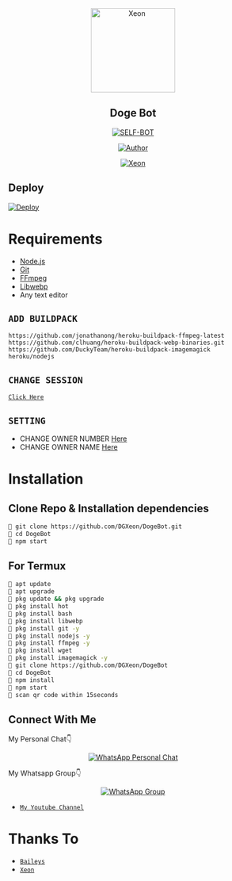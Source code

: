 <div align="center">
<img src="https://pbs.twimg.com/media/Erh9GtGXYAETLkU?format=jpg&name=900x900" alt="Xeon" width="170" />

## Doge Bot

</div>

<p align="center">
<a href="##"><img title="SELF-BOT" src="https://img.shields.io/static/v1?label=Language&message=English&color=blue"></a>
</p>
<p align="center">
  <a href="https://github.com/DGXeon"><img title="Author" src="https://img.shields.io/badge/Author-Xeon-blue.svg?style=for-the-badge&logo=github" /></a>
</p>
<p align="center">
<a href="#"><img title="Xeon" src="https://img.shields.io/static/v1?label=WHATSAPP&message=Automated-Bot&color=blue"></a>
</p>

## Deploy
[![Deploy](https://www.herokucdn.com/deploy/button.svg)](https://heroku.com/deploy?template=https://github.com/DGXeon/DogeBot/)

# Requirements
* [Node.js](https://nodejs.org/en/)
* [Git](https://git-scm.com/downloads)
* [FFmpeg](https://github.com/BtbN/FFmpeg-Builds/releases/download/autobuild-2020-12-08-13-03/ffmpeg-n4.3.1-26-gca55240b8c-win64-gpl-4.3.zip)
* [Libwebp](https://developers.google.com/speed/webp/download)
* Any text editor

## `ADD BUILDPACK`

```
https://github.com/jonathanong/heroku-buildpack-ffmpeg-latest
https://github.com/clhuang/heroku-buildpack-webp-binaries.git
https://github.com/DuckyTeam/heroku-buildpack-imagemagick
heroku/nodejs
```

## `CHANGE SESSION`

[`Click Here`](https://github.com/DGXeon/DogeBot/blob/master/session.json#L1)

## `SETTING`

- CHANGE OWNER NUMBER [Here](https://github.com/DGXeon/DogeBot/blob/master/index.js#L136)
- CHANGE OWNER NAME [Here](https://github.com/DGXeon/DogeBot/blob/master/index.js#L138)

# Installation
## Clone Repo & Installation dependencies
```bash
🦄 git clone https://github.com/DGXeon/DogeBot.git
🦄 cd DogeBot
🦄 npm start
```
## For Termux
```bash
🦄 apt update
🦄 apt upgrade
🦄 pkg update && pkg upgrade 
🦄 pkg install hot
🦄 pkg install bash
🦄 pkg install libwebp
🦄 pkg install git -y
🦄 pkg install nodejs -y 
🦄 pkg install ffmpeg -y 
🦄 pkg install wget
🦄 pkg install imagemagick -y
🦄 git clone https://github.com/DGXeon/DogeBot
🦄 cd DogeBot
🦄 npm install
🦄 npm start
🦄 scan qr code within 15seconds
```

## Connect With Me
My Personal Chat👇
<p align="center">
 <a href="https://wa.me/+916909137213"><img alt="WhatsApp Personal Chat" src="https://img.shields.io/badge/WhatsApp-25D366?style=for-the-badge&logo=whatsapp&logoColor=black"/></a>
</p>

My Whatsapp Group👇
<p align="center">
 <a href="https://chat.whatsapp.com/FpE1TXXUzuk0TASzYwX8ZM"><img alt="WhatsApp Group" src="https://img.shields.io/badge/WhatsApp-25D366?style=for-the-badge&logo=whatsapp&logoColor=black"/></a>
</p>

* [`My Youtube Channel`](https://youtube.com/channel/UCvAo9TZ0Pw9vrJ_0WYRyO3A)

# Thanks To
* [`Baileys`](https://github.com/adiwajshing/Baileys)
* [`Xeon`](https://github.com/DGXeon)
